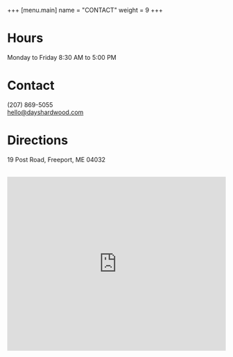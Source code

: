 +++
[menu.main]
name = "CONTACT"
weight = 9
+++

# Hours

Monday to Friday 8:30 AM to 5:00 PM

# Contact

(207) 869-5055  
<a href="mailto:hello@dayshardwood.com" target="_blank">hello@dayshardwood.com</a>

# Directions

19 Post Road, Freeport, ME 04032
<br>
<br>
<iframe src="https://www.google.com/maps/embed?pb=!1m18!1m12!1m3!1d2876.451566701447!2d-70.10950078446386!3d43.8671947791146!2m3!1f0!2f0!3f0!3m2!1i1024!2i768!4f13.1!3m3!1m2!1s0x4cb27e66269e4ba9%3A0xb1c5301eb52bf053!2sDay's+Hardwood!5e0!3m2!1sen!2sus!4v1525706142987" width="100%" height="400" frameborder="0" style="border:0" allowfullscreen></iframe>

